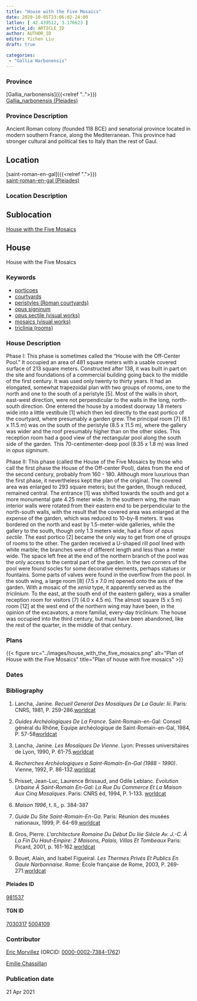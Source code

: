 ```yaml
---
title: "House with the Five Mosaics"
date: 2020-10-05T23:06:02-24:00
latlon: [ 42.439512, 3.176623 ]
article_id: ARTICLE_ID
author: AUTHOR_ID
editor: Yichen Liu
draft: true

categories:
 - "Gallia Narbonensis"
---
```


### Province

[Gallia_narbonensis]({{<relref "..">}}) \
[Gallia_narbonensis (Pleiades)](https://pleiades.stoa.org/places/981537)

### Province Description

Ancient Roman colony (founded 118 BCE) and senatorial province located in modern southern France, along the Mediterranean. This province had stronger cultural and political ties to Italy than the rest of Gaul.

## Location

[saint-roman-en-gal]({{<relref ".">}}) \
[saint-roman-en-gal (Pleiades)]()

### Location Description

<!--### Location Description-->

<!-- LEAVE THIS BLANK FOR NOW -->

## Sublocation

[House with the Five Mosaics](#)

<!--### Sublocation Description-->

<!-- DESCRIPTION -->

## House


House with the Five Mosaics


### Keywords

- [porticoes](http://vocab.getty.edu/page/aat/300004145)
- [courtyards](http://vocab.getty.edu/page/aat/300004095)
- [peristyles (Roman courtyards)](http://vocab.getty.edu/page/aat/300080971)
- [opus signinum](http://vocab.getty.edu/page/aat/300379969)
- [opus sectile (visual works)](http://vocab.getty.edu/page/aat/300254462)
- [mosaics (visual works)](http://vocab.getty.edu/page/aat/300015342)
- [triclinia (rooms)](http://vocab.getty.edu/page/aat/300004359)





### House Description

Phase I: This phase is sometimes called the “House with the Off-Center Pool.” It occupied an area of 481 square meters with a usable covered surface of 213 square meters. Constructed after 138, it was built in part on the site and foundations of a commercial building going back to the middle of the first century. It was used only twenty to thirty years. It had an elongated, somewhat trapezoidal plan with two groups of rooms, one to the north and one to the south of a peristyle [5]. Most of the walls in short, east-west direction, were not perpendicular to the walls in the long, north-south direction. One entered the house by a modest doorway 1.8 meters wide into a little vestibule [1] which then led directly to the east portico of the courtyard, where presumably a garden grew. The principal room [7] (6.1 x 11.5 m) was on the south of the peristyle (8.5 x 11.5 m), where the gallery was wider and the roof presumably higher than on the other sides. This reception room had a good view of the rectangular pool along the south side of the garden. This 70-centimenter-deep pool (8.35 x 1.8 m) was lined in *opus signinum*.

Phase II: This phase (called the House of the Five Mosaics by those who call the first phase the House of the Off-center Pool), dates from the end of the second century, probably from 160 - 180. Although more luxurious than the first phase, it nevertheless kept the plan of the original. The covered area was enlarged to 293 square meters; but the garden, though reduced, remained central. The entrance [1] was shifted towards the south and got a more monumental gate 4.25 meter wide. In the southern wing, the main interior walls were rotated from their eastern end to be perpendicular to the north-south walls, with the result that the covered area was enlarged at the expense of the garden, which was reduced to 10-by-8 meters. It was bordered on the north and east by 1.5-meter-wide galleries, while the gallery to the south, though only 1.3 meters wide, had a floor of *opus sectile*. The east portico [2] became the only way to get from one of groups of rooms to the other. The garden received a U-shaped rill pool lined with white marble; the branches were of different length and less than a meter wide. The space left free at the end of the northern branch of the pool was the only access to the central part of the garden. In the two corners of the pool were found socles for some decorative elements, perhaps statues or fountains. Some parts of valves were found in the overflow from the pool.
In the south wing, a large room [8] (7.5 x 7.0 m) opened onto the axis of the garden. With a mosaic of the *xenia* type, it apparently served as the *triclinium*. To the east, at the south end of the eastern gallery, was a smaller reception room for visitors [7] (4.0 x 4.5 m). The almost square (5 x 5 m) room [12] at the west end of the northern wing may have been, in the opinion of the excavators, a more familial, every-day *triclinium*. The house was occupied into the third century, but must have been abandoned, like the rest of the quarter, in the middle of that century.



### Plans


{{< figure src="../images/house_with_the_five_mosaics.png" alt="Plan of House with the Five Mosaics" title="Plan of house with five mosaics" >}}



### Dates



### Bibliography

1. Lancha, Janine. *Recueil General Des Mosaïques De La Gaule: Iii*. Paris: CNRS, 1981, P. 259-286.[worldcat](http://www.worldcat.org/oclc/234328026)


2. *Guides Archéologiques De La France*. Saint-Romain-en-Gal: Conseil général du Rhône, Equipe archéologique de Saint-Romain-en-Gal, 1984, P. 57-58[worldcat](http://www.worldcat.org/oclc/234328026)

3. Lancha, Janine. *Les Mosaïques De Vienne*. Lyon: Presses universitaires de Lyon, 1990, P. 61-75.[worldcat](http://www.worldcat.org/oclc/484477042)

4. *Recherches Archéologiques a Saint-Romain-En-Gal (1988 - 1990)*. Vienne, 1992, P. 86-132.[worldcat](http://www.worldcat.org/oclc/1068996218)

5. Prisset, Jean-Luc, Laurence Brissaud, and Odile Leblanc. *Evolution Urbaine À Saint-Romain En-Gal: La Rue Du Commerce Et La Maison Aux Cinq Mosaïques*. Paris: CNRS éd, 1994, P. 1-133. [worldcat](http://www.worldcat.org/oclc/491540838)

6. *Maison 1996*, t. II,, p. 384-387

7. *Guide Du Site Saint-Romain-En-Ga*. Paris: Réunion des musées nationaux, 1999, P. 64-69.[worldcat](http://www.worldcat.org/oclc/43416334)

8. Gros, Pierre. *L'architecture Romaine Du Début Du Iiie Siècle Av. J.-C. À La Fin Du Haut-Empire: 2 Maisons, Palais, Villas Et Tombeaux* Paris: Picard, 2001, p. 161-162.[worldcat](http://www.worldcat.org/oclc/1169743067)

9. Bouet, Alain, and Isabel Figueiral. *Les Thermes Privés Et Publics En Gaule Narbonnaise*. Rome: École française de Rome, 2003, P. 269-271.[worldcat](http://www.worldcat.org/oclc/43416334)


#### Pleiades ID

[981537](https://pleiades.stoa.org/places/981537)

#### TGN ID

[7030317](http://vocab.getty.edu/page/tgn/7030317)
[5004109](http://vocab.getty.edu/page/tgn/5004109)

### Contributor

[Eric Morvillez](link) (ORCID: [0000-0002-7384-1762](https://orcid.org/0000-0002-7384-1762))

[Emilie Chassillan](link)
### Publication date


21 Apr 2021

<!--### Related articles-->

<!-- Links to other related articles. Leave blank for now -->